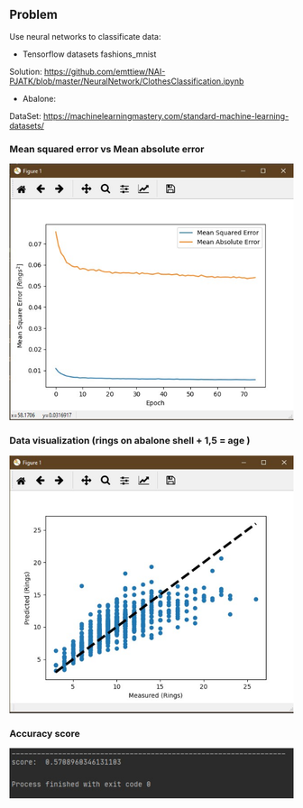 ## Problem
Use neural networks to classificate data:

- Tensorflow datasets fashions_mnist 

Solution: https://github.com/emttiew/NAI-PJATK/blob/master/NeuralNetwork/ClothesClassification.ipynb

- Abalone: 

DataSet: https://machinelearningmastery.com/standard-machine-learning-datasets/

### Mean squared error vs Mean absolute error
<img src="https://github.com/emttiew/NAI-PJATK/blob/master/NeuralNetwork/mse-vs-mae.jpg">

### Data visualization (rings on abalone shell + 1,5 = age )
<img src="https://github.com/emttiew/NAI-PJATK/blob/master/NeuralNetwork/visualization.jpg">

### Accuracy score
<img src="https://github.com/emttiew/NAI-PJATK/blob/master/NeuralNetwork/accuracy.jpg">
